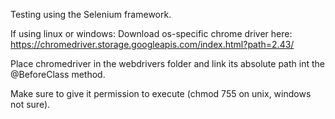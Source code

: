 Testing using the Selenium framework. 

If using linux or windows:
Download os-specific chrome driver here: https://chromedriver.storage.googleapis.com/index.html?path=2.43/

Place chromedriver in the webdrivers folder and link its absolute path int the @BeforeClass method.

Make sure to give it permission to execute (chmod 755 on unix, windows not sure).



